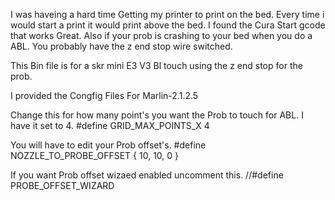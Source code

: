 I was haveing a hard time Getting my printer to print on the bed. Every time i would start a print it would print above the bed. I found the Cura Start gcode that works Great.
Also if your prob is crashing to your bed when you do a ABL. You probably have the z end stop wire switched.


This Bin file is for a skr mini E3 V3 Bl touch using the z end stop for the prob.

I provided the Congfig Files For Marlin-2.1.2.5

Change this for how many point's you want the Prob to touch for ABL. I have it set to 4.
#define GRID_MAX_POINTS_X 4

You will have to edit your Prob offset's.
#define NOZZLE_TO_PROBE_OFFSET { 10, 10, 0 }

If you want Prob offset wizaed enabled uncomment this.
//#define PROBE_OFFSET_WIZARD 

